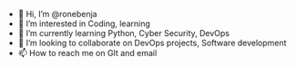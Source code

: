- 👋 Hi, I’m @ronebenja
- 👀 I’m interested in Coding, learning 
- 🌱 I’m currently learning Python, Cyber Security, DevOps
- 💞️ I’m looking to collaborate on DevOps projects, Software development
- 📫 How to reach me on GIt and email

<!---
ronebenja/ronebenja is a ✨ special ✨ repository because its `README.md` (this file) appears on your GitHub profile.
You can click the Preview link to take a look at your changes.
--->
